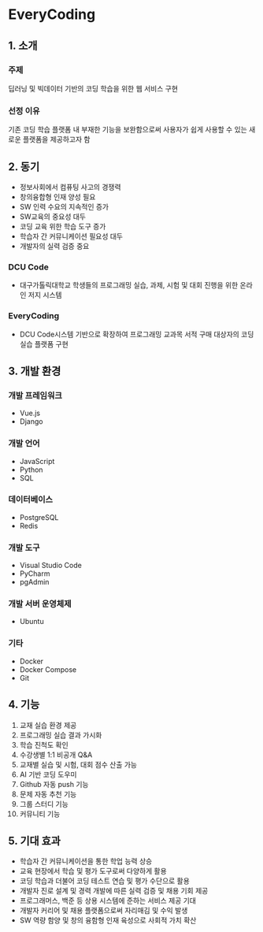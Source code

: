 # EveryCoding

## 1. 소개
### 주제
딥러닝 및 빅데이터 기반의 코딩 학습을 위한 웹 서비스 구현
### 선정 이유
기존 코딩 학습 플랫폼 내 부재한 기능을 보완함으로써 사용자가 쉽게 사용할 수 있는 새로운 플랫폼을 제공하고자 함

## 2. 동기
- 정보사회에서 컴퓨팅 사고의 경쟁력
- 창의융합형 인재 양성 필요
- SW 인력 수요의 지속적인 증가
- SW교육의 중요성 대두
- 코딩 교육 위한 학습 도구 증가
- 학습자 간 커뮤니케이션 필요성 대두
- 개발자의 실력 검증 중요

### DCU Code
- 대구가톨릭대학교 학생들의 프로그래밍 실습, 과제, 시험 및 대회 진행을 위한 온라인 저지 시스템
### EveryCoding
- DCU Code시스템 기반으로  확장하여 프로그래밍 교과목 서적 구매 대상자의 코딩 실습 플랫폼 구현

## 3. 개발 환경
### 개발 프레임워크
- Vue.js
- Django
### 개발 언어
- JavaScript
- Python
- SQL
### 데이터베이스
- PostgreSQL
- Redis
### 개발 도구
- Visual Studio Code
- PyCharm
- pgAdmin
### 개발 서버 운영체제
- Ubuntu
### 기타
- Docker
- Docker Compose
- Git

## 4. 기능
1. 교재 실습 환경 제공
2. 프로그래밍 실습 결과 가시화
3. 학습 진척도 확인
4. 수강생별 1:1 비공개 Q&A
5. 교재별 실습 및 시험, 대회 점수 산출 가능
6. AI 기반 코딩 도우미
7. Github 자동 push 기능
8. 문제 자동 추천 기능
9. 그룹 스터디 기능
10. 커뮤니티 기능

## 5. 기대 효과
- 학습자 간 커뮤니케이션을 통한 학업 능력 상승
- 교육 현장에서 학습 및 평가 도구로써 다양하게 활용
- 코딩 학습과 더불어 코딩 테스트 연습 및 평가 수단으로 활용
- 개발자 진로 설계 및 경력 개발에 따른 실력 검증 및 채용 기회 제공
- 프로그래머스, 백준 등 상용 시스템에 준하는 서비스 제공 기대
- 개발자 커리어 및 채용 플랫폼으로써 자리매김 및 수익 발생
- SW 역량 함양 및 창의 융함형 인재 육성으로 사회적 가치 확산
